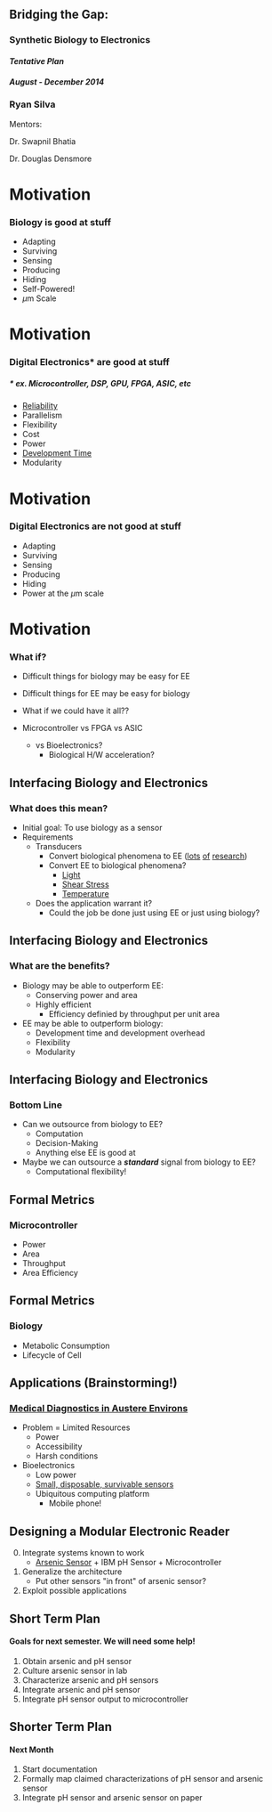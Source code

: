 ## Bridging the Gap:
### Synthetic Biology to Electronics
#### *Tentative Plan*
#### *August - December 2014*
### __Ryan Silva__

Mentors:

Dr. Swapnil Bhatia

Dr. Douglas Densmore



# Motivation
### Biology is good at stuff
- Adapting
- Surviving
- Sensing
- Producing
- Hiding
- Self-Powered!
- $\mu$m Scale


# Motivation
### Digital Electronics\* are good at stuff
##### \* ex. Microcontroller, DSP, GPU, FPGA, ASIC, etc
- [Reliability](http://nepp.nasa.gov/workshops/etw2013/talks/Wed_June12_2013/0900_Hillman_Reliability%20of%20Digital%20Electronics.pdf)
- Parallelism
- Flexibility
- Cost
- Power
- [Development Time](http://www.eecg.toronto.edu/~jayar/pubs/kuon/kuontcad06.pdf)
- Modularity


# Motivation
### Digital Electronics are **not** good at stuff
- Adapting
- Surviving
- Sensing
- Producing
- Hiding
- Power at the $\mu$m scale


# Motivation
### What if?
- Difficult things for biology may be easy for EE
- Difficult things for EE may be easy for biology

- What if we could have it all??

- Microcontroller vs FPGA vs ASIC
	- vs Bioelectronics?
		- Biological H/W acceleration?


## Interfacing Biology and Electronics
### What does this mean?
- Initial goal: To use biology as a sensor
- Requirements
	- Transducers
		- Convert biological phenomena to EE ([lots](http://stacks.iop.org/Nano/22/405501) [of](http://www.sciencedirect.com/science/article/pii/0250687483850835) [research](http://dx.doi.org/10.1016%2F0956-5663%2893%2980024-J))
		- Convert EE to biological phenomena?
			- [Light](http://www.taborlab.rice.edu/)
			- [Shear Stress](http://2010.igem.org/Team:MIT_mammalian_Mechanosensation)
			- [Temperature](http://jb.asm.org/content/185/22/6609.full)
	- Does the application warrant it?
		- Could the job be done just using EE or just using biology?


## Interfacing Biology and Electronics
### What are the benefits?
- Biology may be able to outperform EE:
	- Conserving power and area
	- Highly efficient 
		- Efficiency definied by throughput per unit area 
- EE may be able to outperform biology:
	- Development time and development overhead
	- Flexibility
	- Modularity


## Interfacing Biology and Electronics
### Bottom Line
- Can we outsource from biology to EE?
	- Computation
	- Decision-Making
	- Anything else EE is good at
- Maybe we can outsource a *__standard__* signal from biology to EE?
	- Computational flexibility!



## Formal Metrics
### Microcontroller

- Power
- Area
- Throughput
- Area Efficiency


## Formal Metrics
### Biology

- Metabolic Consumption
- Lifecycle of Cell



## Applications (Brainstorming!)
### [Medical Diagnostics in Austere Environs](http://www.oxcaht.org/)
- Problem = Limited Resources
	- Power
	- Accessibility
	- Harsh conditions
- Bioelectronics
	- Low power
	- [Small, disposable, survivable sensors](http://arsenicbiosensor.org/index.html)
	- Ubiquitous computing platform
		- Mobile phone!



## Designing a Modular Electronic Reader
0. Integrate systems known to work
	- [Arsenic Sensor](http://www.ncbi.nlm.nih.gov/books/NBK84465/) + IBM pH Sensor + Microcontroller
1. Generalize the architecture
	- Put other sensors "in front" of arsenic sensor?
2. Exploit possible applications



## Short Term Plan
#### **Goals** for next semester. We will need some help!
1. Obtain arsenic and pH sensor
2. Culture arsenic sensor in lab
3. Characterize arsenic and pH sensors
4. Integrate arsenic and pH sensor
5. Integrate pH sensor output to microcontroller



## Shorter Term Plan
#### Next Month
1. Start documentation
2. Formally map claimed characterizations of pH sensor and arsenic sensor
3. Integrate pH sensor and arsenic sensor on paper
